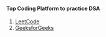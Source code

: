 #### Top Coding Platform to practice DSA

1. [LeetCode](https://leetcode.com/)<br>
2. [GeeksforGeeks](https://practice.geeksforgeeks.org/)
